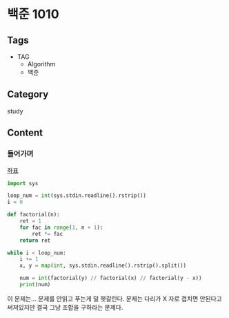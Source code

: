 # 백준 1010

## Tags

- TAG
    - Algorithm
    - 백준

## Category

study

## Content

### 들어가며

[좌표](https://www.acmicpc.net/problem/1010)

```python
import sys

loop_num = int(sys.stdin.readline().rstrip())
i = 0

def factorial(n):
    ret = 1
    for fac in range(1, n + 1):
        ret *= fac
    return ret

while i < loop_num:
    i += 1
    x, y = map(int, sys.stdin.readline().rstrip().split())

    num = int(factorial(y) // factorial(x) // factorial(y - x))
    print(num)
```

이 문제는... 문제를 안읽고 푸는게 덜 헷갈린다. 문제는 다리가 X 자로 겹치면 안된다고 써져있지만 결국 그냥 조합을 구하라는 문제다.